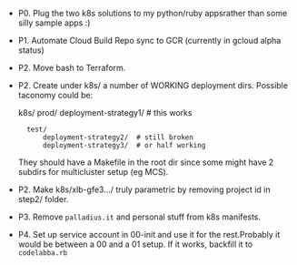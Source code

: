 * P0. Plug the two k8s solutions to my python/ruby appsrather than some silly
      sample apps :)

* P1. Automate Cloud Build Repo sync to GCR (currently in gcloud alpha status)

* P2. Move bash to Terraform.

* P2. Create under k8s/ a number of WORKING deployment dirs. Possible taconomy could be:

    k8s/
        prod/
            deployment-strategy1/ # this works

        test/
            deployment-strategy2/  # still broken
            deployment-strategy3/  # or half working

    They should have a Makefile in the root dir since some might have 2 subdirs for multicluster setup (eg MCS).

* P2. Make k8s/xlb-gfe3.../ truly parametric by removing project id in step2/ folder.

* P3. Remove `palladius.it` and personal stuff from k8s manifests.

* P4. Set up service account in 00-init and use it for the rest.Probably it would be between a 00 and a 01 setup. If it works, backfill it to `codelabba.rb`